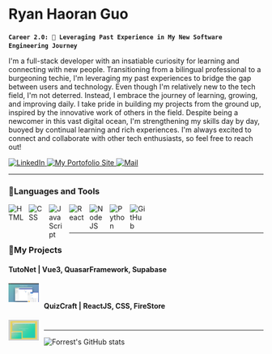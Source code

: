 #  Ryan Haoran Guo 


**`Career 2.0: 🌈 Leveraging Past Experience in My New Software Engineering Journey`**

 I'm a full-stack developer with an insatiable curiosity for learning and connecting with new people. Transitioning from a bilingual professional to a burgeoning techie, I'm leveraging my past experiences to bridge the gap between users and technology. Even though I'm relatively new to the tech field, I'm not deterred. Instead, I embrace the journey of learning, growing, and improving daily. I take pride in building my projects from the ground up, inspired by the innovative work of others in the field. Despite being a newcomer in this vast digital ocean, I'm strengthening my skills day by day, buoyed by continual learning and rich experiences. I'm always excited to connect and collaborate with other tech enthusiasts, so feel free to reach out!

<p align="left">
    <a href="https://www.linkedin.com/in/ryanhaoranguo/">
        <img alt="LinkedIn" title="Connect with me on LinkedIn" src="https://img.shields.io/badge/LinkedIn-0077B5?style=for-the-badge&logo=linkedin&logoColor=white">
    </a>
    <a href="#">
        <img title="My Portofolio Site" src="https://img.shields.io/badge/website-000000?style=for-the-badge&logo=About.me&logoColor=white">
    </a>
    <a href="mailto:gryan@outlook.com.au">
        <img alt="Mail" title="Send me an Email" src="https://img.shields.io/badge/Gmail-D14836?style=for-the-badge&logo=gmail&logoColor=white"> 
    </a>
</p>

---
### 💸Languages and Tools

<img align="left" alt="HTML" width="30px" style="padding-right:10px;" src="https://cdn.jsdelivr.net/gh/devicons/devicon/icons/html5/html5-plain.svg" />
<img align="left" alt="CSS" width="30px" style="padding-right:10px;" src="https://cdn.jsdelivr.net/gh/devicons/devicon/icons/css3/css3-plain.svg" />
<img align="left" alt="JavaScript" width="30px" style="padding-right:10px;" src="https://cdn.jsdelivr.net/gh/devicons/devicon/icons/javascript/javascript-plain.svg" />
<img align="left" alt="React" width="30px" style="padding-right:10px;" src="https://cdn.jsdelivr.net/gh/devicons/devicon/icons/react/react-original.svg" />
<img align="left" alt="NodeJS" width="30px" style="padding-right:10px;" src="https://cdn.jsdelivr.net/gh/devicons/devicon/icons/nodejs/nodejs-original.svg" />
<img align="left" alt="Python" width="30px" style="padding-right:10px;" src="https://cdn.jsdelivr.net/gh/devicons/devicon/icons/python/python-plain.svg" />
<img align="left" alt="GitHub" width="30px" style="padding-right:10px;" src="https://cdn.jsdelivr.net/gh/devicons/devicon/icons/github/github-original.svg" />
<br />

# 

---
### 🥑My Projects 

#### TutoNet | Vue3, QuasarFramework, Supabase
<a href="https://dulcet-stroopwafel-07ade2.netlify.app">
<img align="left" alt="GitHub" width="60px" style="padding-right:10px;"
src="https://github.com/Haoran-ryan/ryan_potfolio_v2/blob/main/public/TutoNet.png" >
</a>
<br/>

#### QuizCraft | ReactJS, CSS, FireStore
<a href="https://quizcraft-c8706.web.app/">
<img align="left" alt="GitHub" width="60px" style="padding-right:10px;"
src="https://github.com/Haoran-ryan/ryan_potfolio_v2/blob/main/public/QuizCraft.png" >
</a>

#
---

![Forrest's GitHub stats](https://github-readme-stats.vercel.app/api?username=Haoran-ryan&show_icons=true&theme=gruvbox)